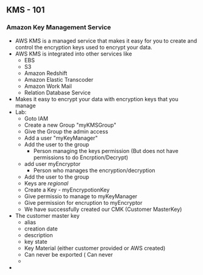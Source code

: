 ## KMS - 101

### Amazon Key Management Service
* AWS KMS is a managed service that makes it easy for you to create and control the encryption keys used to encrypt your data.
* AWS KMS is integrated into other services like 
	* EBS
	* S3
	* Amazon Redshift
	* Amazon Elastic Transcoder
	* Amazon Work Mail
	* Relation Database Service
* Makes it easy to encrypt your data with encryption keys that you manage
* Lab:
	* Goto IAM
	* Create a new Group "myKMSGroup"
	* Give the Group the admin access 
	* Add a user "myKeyManager"
	* Add the user to the group
		* Person managing the keys permission (But does not have permissions to do Encrption/Decrypt)
	* add user myEncryptor
		* Person who manages the encryption/decryption
	* Add the user to the group
	* Keys are _regional_
	* Create a Key - myEncrypotionKey
	* Give permissio to manage to myKeyManager
	* Give permission for encruption to myEncryptor
	* We have successfully created our CMK (Customer MasterKey)
* The customer master key
	* alias
	* creation date
	* description
	* key state
	* Key Material (either customer provided or AWS created)
	* Can never be exported ( Can never 
	* 
* 
<!--stackedit_data:
eyJoaXN0b3J5IjpbMzM4MTA3ODc3LC0xMDI2OTI5MTksODgzMj
Q4NjAxLDE2NTEyOTY0ODldfQ==
-->